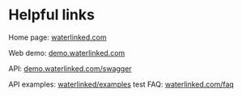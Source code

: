 # Helpful links

Home page: [waterlinked.com](http://waterlinked.com)

Web demo: [demo.waterlinked.com](http://demo.waterlinked.com)

API: [demo.waterlinked.com/swagger](http://demo.waterlinked.com/swagger)

API examples: [waterlinked/examples](http://waterlinked/examples)
test
FAQ: [waterlinked.com/faq](http://waterlinked.com/faq])